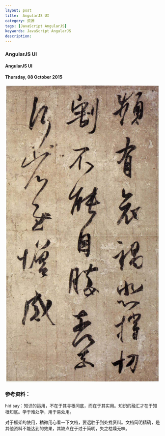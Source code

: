 ```yaml
---
layout: post
title:  AngularJS UI
category: 资源
tags: [JavaScript AngularJS]
keywords: JavaScript AngularJS
description: 
---
```


### AngularJS UI

#### AngularJS UI

#### Thursday, 08 October 2015

![书法](/../../assets/img/resource/2015/wangxizhi_6.jpg)



### 参考资料：

hid say：知识的运用，不在于其寻根问底，而在于其实用。知识的融汇才在于知根知底。学于难处学，用于易处用。

对于框架的使用，稍微用心看一下文档，要远胜于到处找资料。文档简明精确，是其他资料不能达到的效果，其缺点在于过于简明，失之枯燥无味。
